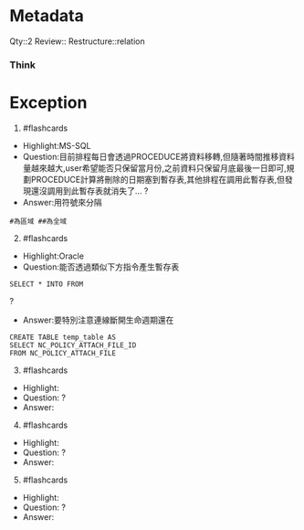 # Metadata
Qty::2
Review::
Restructure::relation

### Think


# Exception

1. #flashcards 
- Highlight:MS-SQL
- Question:目前排程每日會透過PROCEDUCE將資料移轉,但隨著時間推移資料量越來越大,user希望能否只保留當月份,之前資料只保留月底最後一日即可,規劃PROCEDUCE計算將刪除的日期塞到暫存表,其他排程在調用此暫存表,但發現還沒調用到此暫存表就消失了...
?
- Answer:用符號來分隔
```
#為區域 ##為全域
```

2. #flashcards 
- Highlight:Oracle
- Question:能否透過類似下方指令產生暫存表
```
SELECT * INTO FROM
```
?
- Answer:要特別注意連線斷開生命週期還在
```
CREATE TABLE temp_table AS
SELECT NC_POLICY_ATTACH_FILE_ID
FROM NC_POLICY_ATTACH_FILE
```


3. #flashcards 
- Highlight:
- Question:
?
- Answer:

4. #flashcards 
- Highlight:
- Question:
?
- Answer:

5. #flashcards 
- Highlight:
- Question:
?
- Answer: